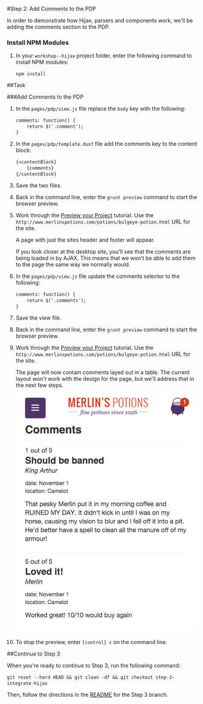 #Step 2: Add Comments to the PDP

In order to demonstrate how Hijax, parsers and components work, we'll be adding the comments section to the PDP.



### Install NPM Modules

1. In your `workshop--hijax` project folder, enter the following command to install NPM modules:

    ```
    npm install
    ```

##Task

###Add Comments to the PDP

1. In the `pages/pdp/view.js` file replace the `body` key with the following:

    ```
    comments: function() {
        return $('.comment');
    }
    ```

2. In the `pages/pdp/template.dust` file add the comments key to the content block:

    ```
    {<contentBlock}
        {comments}
    {/contentBlock}
    ```
3. Save the two files.
4. Back in the command line, enter the `grunt preview` command to start the browser preview.
5. Work through the [Preview your Project](http://adaptivejs.mobify.com/v1.0/docs/preview-your-project) tutorial.
    Use the `http://www.merlinspotions.com/potions/bulgeye-potion.html` URL for the site.

    A page with just the sites header and footer will appear.

    If you look closer at the desktop site, you'll see that the comments are being loaded in by AJAX. This means that we won't be able to add them to the page the same way we normally would.

6. In the `pages/pdp/view.js` file update the comments selector to the following:

    ```
    comments: function() {
        return $('.comments');
    }
    ```

7. Save the view file.
8. Back in the command line, enter the `grunt preview` command to start the browser preview.
9. Work through the [Preview your Project](http://adaptivejs.mobify.com/v1.0/docs/preview-your-project) tutorial.
    Use the `http://www.merlinspotions.com/potions/bulgeye-potion.html` URL for the site.

    The page will now contain comments layed out in a table. The current layout won't work with the design for the page, but we'll address that in the next few steps.

    ![Page Mock](https://raw.githubusercontent.com/mobify/workshop--hijax/step-4-parsers-and-components/static/img/comments-mock.png?token=ABPdYd3NrKfw7XdyBmwNnJndJgP5htA6ks5WZ2xkwA%3D%3D)

10. To stop the preview, enter `[control] c` on the command line.

##Continue to Step 3

When you're ready to continue to Step 3, run the following command:

```
git reset --hard HEAD && git clean -df && git checkout step-3-integrate-hijax
```

Then, follow the directions in the [README](https://github.com/mobify/workshop--hijax/blob/step-3-integrate-hijax/README.md) for the Step 3 branch.